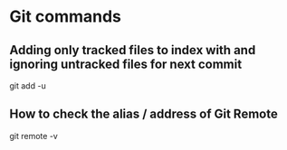 # Git commands

## Adding only tracked files to index with and ignoring untracked files for next commit

git add -u



## How to check the alias / address of Git Remote

git remote -v



